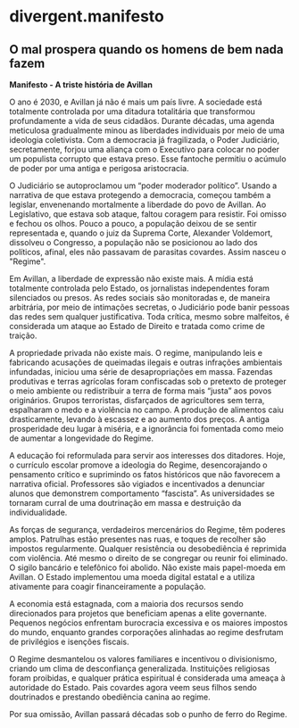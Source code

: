 # divergent.manifesto

## O mal prospera quando os homens de bem nada fazem
__Manifesto - A triste história de Avillan__

O ano é 2030, e Avillan já não é mais um país livre. A sociedade está totalmente controlada por uma ditadura totalitária que transformou profundamente a vida de seus cidadãos. Durante décadas, uma agenda meticulosa gradualmente minou as liberdades individuais por meio de uma ideologia coletivista. Com a democracia já fragilizada, o Poder Judiciário, secretamente, forjou uma aliança com o Executivo para colocar no poder um populista corrupto que estava preso. Esse fantoche permitiu o acúmulo de poder por uma antiga e perigosa aristocracia.

O Judiciário se autoproclamou um “poder moderador político”. Usando a narrativa de que estava protegendo a democracia, começou também a legislar, envenenando mortalmente a liberdade do povo de Avillan. Ao Legislativo, que estava sob ataque, faltou coragem para resistir. Foi omisso e fechou os olhos. Pouco a pouco, a população deixou de se sentir representada e, quando o juiz da Suprema Corte, Alexander Voldemort, dissolveu o Congresso, a população não se posicionou ao lado dos políticos, afinal, eles não passavam de parasitas covardes. Assim nasceu o "Regime".

Em Avillan, a liberdade de expressão não existe mais. A mídia está totalmente controlada pelo Estado, os jornalistas independentes foram silenciados ou presos. As redes sociais são monitoradas e, de maneira arbitrária, por meio de intimações secretas, o Judiciário pode banir pessoas das redes sem qualquer justificativa. Toda crítica, mesmo sobre malfeitos, é considerada um ataque ao Estado de Direito e tratada como crime de traição.

A propriedade privada não existe mais. O regime, manipulando leis e fabricando acusações de queimadas ilegais e outras infrações ambientais infundadas, iniciou uma série de desapropriações em massa. Fazendas produtivas e terras agrícolas foram confiscadas sob o pretexto de proteger o meio ambiente ou redistribuir a terra de forma mais “justa” aos povos originários. Grupos terroristas, disfarçados de agricultores sem terra, espalharam o medo e a violência no campo. A produção de alimentos caiu drasticamente, levando à escassez e ao aumento dos preços. A antiga prosperidade deu lugar à miséria, e a ignorância foi fomentada como meio de aumentar a longevidade do Regime.

A educação foi reformulada para servir aos interesses dos ditadores. Hoje, o currículo escolar promove a ideologia do Regime, desencorajando o pensamento crítico e suprimindo os fatos históricos que não favorecem a narrativa oficial. Professores são vigiados e incentivados a denunciar alunos que demonstrem comportamento “fascista”. As universidades se tornaram curral de uma doutrinação em massa e destruição da individualidade.

As forças de segurança, verdadeiros mercenários do Regime, têm poderes amplos. Patrulhas estão presentes nas ruas, e toques de recolher são impostos regularmente. Qualquer resistência ou desobediência é reprimida com violência. Até mesmo o direito de se congregar ou reunir foi eliminado. O sigilo bancário e telefônico foi abolido. Não existe mais papel-moeda em Avillan. O Estado implementou uma moeda digital estatal e a utiliza ativamente para coagir financeiramente a população.

A economia está estagnada, com a maioria dos recursos sendo direcionados para projetos que beneficiam apenas a elite governante. Pequenos negócios enfrentam burocracia excessiva e os maiores impostos do mundo, enquanto grandes corporações alinhadas ao regime desfrutam de privilégios e isenções fiscais.

O Regime desmantelou os valores familiares e incentivou o divisionismo, criando um clima de desconfiança generalizada. Instituições religiosas foram proibidas, e qualquer prática espiritual é considerada uma ameaça à autoridade do Estado. Pais covardes agora veem seus filhos sendo doutrinados e prestando obediência canina ao regime.

Por sua omissão, Avillan passará décadas sob o punho de ferro do Regime.